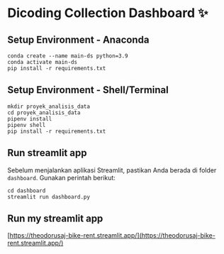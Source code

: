 # Dicoding Collection Dashboard ✨

## Setup Environment - Anaconda
```
conda create --name main-ds python=3.9
conda activate main-ds
pip install -r requirements.txt
```

## Setup Environment - Shell/Terminal
```
mkdir proyek_analisis_data
cd proyek_analisis_data
pipenv install
pipenv shell
pip install -r requirements.txt
```

## Run streamlit app
Sebelum menjalankan aplikasi Streamlit, pastikan Anda berada di folder `dashboard`. Gunakan perintah berikut:
```
cd dashboard
streamlit run dashboard.py
```

## Run my streamlit app
[https://theodorusaj-bike-rent.streamlit.app/](https://theodorusaj-bike-rent.streamlit.app/)

